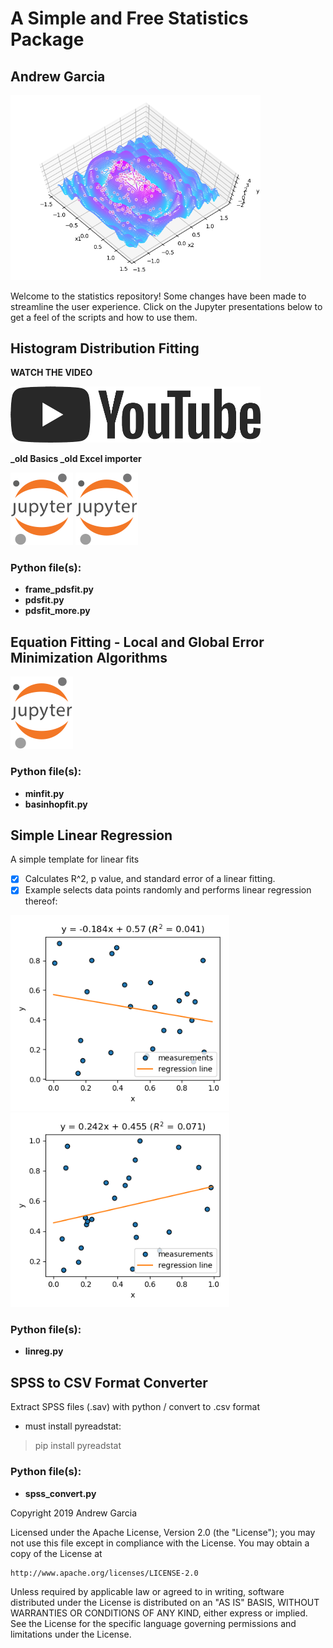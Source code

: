 # A Simple and Free Statistics Package
## Andrew Garcia
<img src="figures/basinhopfit_Figure_1.png" alt="drawing" width="400"/>

Welcome to the statistics repository! Some changes have been made to streamline the user experience. Click on the Jupyter presentations below to get a feel of the scripts and how to use them.


## Histogram Distribution Fitting
**WATCH THE VIDEO**

<a href="https://youtu.be/zDbmQZw_vzo"><img src="figures/yt_logo.png" alt="drawing" width="400"/></a>

**_old Basics     _old Excel importer**

<a href="https://github.com/andrewrgarcia/statistics/blob/master/pdsfit_intro.ipynb"><img src="figures/jupyter.png" alt="drawing" width="100"/></a>
<a href="https://github.com/andrewrgarcia/statistics/blob/master/pdsfit_excel.ipynb"><img src="figures/jupyter.png" alt="drawing" width="100"/></a>
### Python file(s):
* **frame_pdsfit.py**
* **pdsfit.py**
* **pdsfit_more.py**

## Equation Fitting - Local and Global Error Minimization Algorithms
<a href="https://github.com/andrewrgarcia/statistics/blob/master/minimization-fitting.ipynb"><img src="figures/jupyter.png" alt="drawing" width="100"/></a>
### Python file(s):
* **minfit.py**
* **basinhopfit.py**

## Simple Linear Regression
A simple template for linear fits
- [x] Calculates R^2, p value, and standard error of a linear fitting.
- [x] Example selects data points randomly and performs linear regression thereof:

<img src="figures/linreg_Figure_1.png" alt="drawing" width="350"/><img src="figures/linreg_Figure_2.png" alt="drawing" width="350"/>

### Python file(s):
* **linreg.py**

## SPSS to CSV Format Converter
Extract SPSS files (.sav) with python / convert to .csv format

* must install pyreadstat:
> pip install pyreadstat

### Python file(s):
* **spss_convert.py**


Copyright 2019 Andrew Garcia

Licensed under the Apache License, Version 2.0 (the "License");
you may not use this file except in compliance with the License.
You may obtain a copy of the License at

    http://www.apache.org/licenses/LICENSE-2.0

Unless required by applicable law or agreed to in writing, software
distributed under the License is distributed on an "AS IS" BASIS,
WITHOUT WARRANTIES OR CONDITIONS OF ANY KIND, either express or implied.
See the License for the specific language governing permissions and
limitations under the License.
